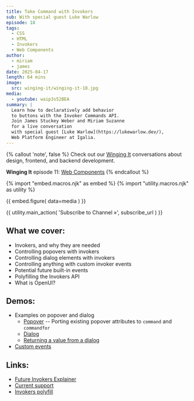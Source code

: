 ```yaml
---
title: Take Command with Invokers
sub: With special guest Luke Warlow
episode: 18
tags:
  - CSS
  - HTML
  - Invokers
  - Web Components
author:
  - miriam
  - james
date: 2025-04-17
length: 64 mins
image:
  src: winging-it/winging-it-18.jpg
media:
  - youtube: waip3s52BEA
summary: |
  Learn how to declaratively add behavior
  to buttons with the Invoker Commands API.
  Join James Stuckey Weber and Miriam Suzanne
  for a live conversation
  with special guest [Luke Warlow](https://lukewarlow.dev/),
  Web Platform Engineer at Igalia.
---
```


{% callout 'note', false %}
Check out our [Winging It](/wingingit/)
conversations about design, frontend,
and backend development.

**Winging It** episode 11: [Web Components](/2024/08/27/winging-it-11/)
{% endcallout %}

{% import "embed.macros.njk" as embed %}
{% import "utility.macros.njk" as utility %}

{{ embed.figure(
  data=media
) }}

{{ utility.main_action(
  'Subscribe to Channel »',
  subscribe_url
) }}

 ## What we cover:

- Invokers, and why they are needed
- Controlling popovers with invokers
- Controlling dialog elements with invokers
- Controlling anything with custom invoker events
- Potential future built-in events
- Polyfilling the Invokers API
- What is OpenUI?

## Demos:

- Examples on popover and dialog
  - [Popover](https://codepen.io/jamessw/pen/raaBqrw) -- Porting existing
    popover attributes to `command` and `commandfor`
  - [Dialog](https://codepen.io/jamessw/pen/dPPbgLQ)
  - [Returning a value from a dialog](https://codepen.io/jamessw/pen/qEEWQqL)
- [Custom events](https://codepen.io/jamessw/pen/wBBwQmg)

## Links:

- [Future Invokers Explainer](https://open-ui.org/components/future-invokers.explainer/)
- [Current support](https://developer.mozilla.org/en-US/docs/Web/API/Invoker_Commands_API#browser_compatibility)
- [Invokers polyfill](https://github.com/keithamus/invokers-polyfill)
